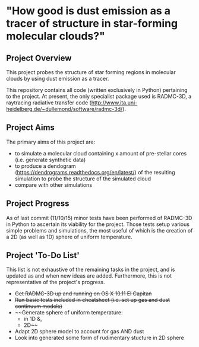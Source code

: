 "How good is dust emission as a tracer of structure in star-forming molecular clouds?"
================================================================================

Project Overview
----------------

This project probes the structure of star forming regions in molecular clouds
by using dust emission as a tracer.

This repository contains all code (written exclusively in Python) pertaining to
the project. At present, the only specialist package used is RADMC-3D, a raytracing
radiative transfer code (http://www.ita.uni-heidelberg.de/~dullemond/software/radmc-3d/).

Project Aims
------------

The primary aims of this project are:

- to simulate a molecular cloud containing x amount of pre-stellar cores (i.e. generate synthetic data)
- to produce a dendogram (https://dendrograms.readthedocs.org/en/latest/) of the
  resulting simulation to probe the structure of the simulated cloud
- compare with other simulations

Project Progress
----------------

As of last commit (11/10/15) minor tests have been performed of RADMC-3D in Python
to ascertain its viability for the project. Those tests setup various simple
problems and simulations, the most useful of which is the creation of a 2D (as well
as 1D) sphere of uniform temperature.

Project 'To-Do List'
-------------------
This list is not exhaustive of the remaining tasks in the project, and is updated as and when
new ideas are added. Furthermore, this is not representative of the project's progress.

- ~~Get RADMC-3D up and running on OS X 10.11 El Capitan~~
- ~~Run basic tests included in cheatsheet (i.e. set up gas and dust continuum models)~~
- ~~Generate sphere of uniform temperature:
  - in 1D &,
  - 2D~~
- Adapt 2D sphere model to account for gas AND dust
- Look into generated some form of rudimentary stucture in 2D sphere
